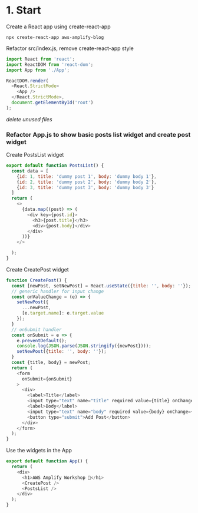 # 1. Start

Create a React app using create-react-app
````
npx create-react-app aws-amplify-blog
````

Refactor src/index.js, remove create-react-app style
````javascript
import React from 'react';
import ReactDOM from 'react-dom';
import App from './App';

ReactDOM.render(
  <React.StrictMode>
    <App />
  </React.StrictMode>,
  document.getElementById('root')
);
````
_delete unused files_

### Refactor App.js to show basic posts list widget and create post widget

Create PostsList widget
```javascript
export default function PostsList() {
  const data = [
    {id: 1, title: 'dummy post 1', body: 'dummy body 1'},
    {id: 2, title: 'dummy post 2', body: 'dummy body 2'},
    {id: 3, title: 'dummy post 3', body: 'dummy body 3'}
  ]
  return (
    <>
      {data.map((post) => (
        <div key={post.id}>
          <h3>{post.title}</h3>
          <div>{post.body}</div>
        </div>
      ))}
    </>

  );
}
```
Create CreatePost widget
```javascript
function CreatePost() {
  const [newPost, setNewPost] = React.useState({title: '', body: ''});
  // generic handler for input change
  const onValueChange = (e) => {
    setNewPost({
      ...newPost,
      [e.target.name]: e.target.value
    });
  }
  // onSubmit handler
  const onSubmit = e => {
    e.preventDefault();
    console.log(JSON.parse(JSON.stringify({newPost})));
    setNewPost({title: '', body: ''});
  }
  const {title, body} = newPost;
  return (
    <form
      onSubmit={onSubmit}
    >
      <div>
        <label>Title</label>
        <input type="text" name="title" required value={title} onChange={onValueChange} />
        <label>Body</label>
        <input type="text" name="body" required value={body} onChange={onValueChange} />
        <button type="submit">Add Post</button>
      </div>
    </form>
  );
}
```
Use the widgets in the App
```javascript
export default function App() {
  return (
    <div>
      <h1>AWS Amplify Workshop 🚀</h1>
      <CreatePost />
      <PostsList />
    </div>
  );
}
```
